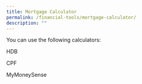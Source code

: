 ```yaml
---
title: Mortgage Calculator
permalink: /financial-tools/mortgage-calculator/
description: ""
---
```

You can use the following calculators:

HDB

CPF

MyMoneySense